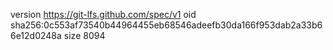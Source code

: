 version https://git-lfs.github.com/spec/v1
oid sha256:0c553af73540b44964455eb68546adeefb30da166f953dab2a33b66e12d0248a
size 8094
